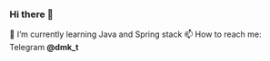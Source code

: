 ### Hi there 👋
🌱 I’m currently learning  Java and Spring stack 
📫 How to reach me: 
      Telegram <b>@dmk_t</b>
      
